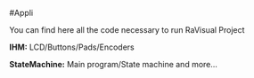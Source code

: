 #Appli

You can find here all the code necessary to run RaVisual Project

<b>IHM:</b>
LCD/Buttons/Pads/Encoders

<b>StateMachine:</b>
Main program/State machine and more...
